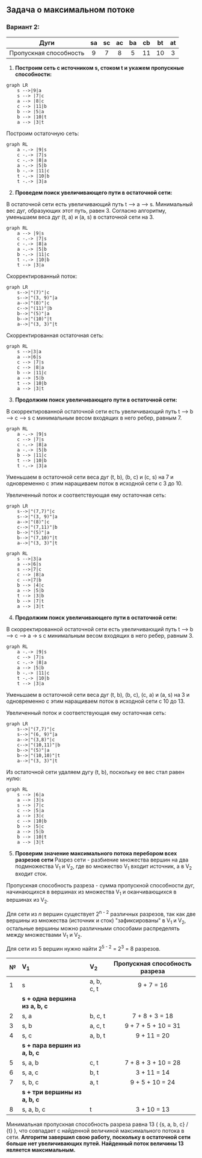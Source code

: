 ## Задача о максимальном потоке
### Вариант 2:
|          Дуги          | sa | sс | aс | ba | cb | bt | at |
|:----------------------:|:--:|:--:|:--:|:--:|:--:|:--:|:--:|
| Пропускная способность | 9  | 7  | 8  | 5  | 11 | 10 | 3  |

1. **Построим сеть с источником s, стоком t и укажем пропускные способности:**

```mermaid
graph LR
    s -->|9|a
    s --> |7|c
    a --> |8|c
    c --> |11|b
    b --> |5|a
    b --> |10|t
    a --> |3|t
```
Построим остаточную сеть:

```mermaid
graph RL
    a -.-> |9|s
    c -.-> |7|s
    c -.-> |8|a
    a -.-> |5|b
    b -.-> |11|c
    t -.-> |10|b
    t -.-> |3|a
```

2. **Проведем поиск увеличивающего пути в остаточной сети:**

В остаточной сети есть увеличивающий путь t –> a –> s. Минимальный вес дуг, образующих этот путь, равен 3. Согласно алгоритму, уменьшаем веса дуг (t, a) и (a, s) в остаточной сети на 3. 
```mermaid
graph RL
    a --> |9|s
    c -.-> |7|s
    c -.-> |8|a
    a -.-> |5|b
    b -.-> |11|c
    t -.-> |10|b
    t --> |3|a
```
Скорректированный поток:
```mermaid
graph LR
    s-->|"(7)"|c
    s-->|"(3, 9)"|a
    a-->|"(8)"|c
    c-->|"(11)"|b
    b-->|"(5)"|a
    b-->|"(10)"|t
    a-->|"(3, 3)"|t
```
Скорректированная остаточная сеть:
```mermaid
graph RL
    s -->|3|a
    a -->|6|s
    c --> |7|s
    c --> |8|a
    b --> |11|c
    a --> |5|b
    t --> |10|b
    a --> |3|t
```
3. **Продолжим поиск увеличивающего пути в остаточной сети:**

В скорректированной остаточной сети есть увеличивающий путь t –> b –> c –> s с минимальным весом входящих в него ребер, равным 7.
```mermaid
graph RL
    a -.-> |9|s
    c --> |7|s
    c -.-> |8|a
    a -.-> |5|b
    b --> |11|c
    t --> |10|b
    t -.-> |3|a
```

Уменьшаем в остаточной сети веса дуг (t, b), (b, c) и (c, s) на 7 и одновременно с этим наращиваем поток в исходной сети с 3 до 10.

Увеличенный поток и соответствующая ему остаточная сеть: 
```mermaid
graph LR
    s-->|"(7,7)"|c
    s-->|"(3, 9)"|a
    a-->|"(8)"|c
    c-->|"(7,11)"|b
    b-->|"(5)"|a
    b-->|"(7,10)"|t
    a-->|"(3, 3)"|t
```
```mermaid
graph RL
    s -->|3|a
    a -->|6|s
    s -->|7|c
    c --> |8|a
    c -->|7|b
    b --> |4|c
    a --> |5|b
    t --> |3|b
    b --> |7|t
    a --> |3|t
```

4. **Продолжим поиск увеличивающего пути в остаточной сети:**

В скорректированной остаточной сети есть увеличивающий путь t –> b –> c –> a -> s с минимальным весом входящих в него ребер, равным 3.
```mermaid
graph RL
    a -.-> |9|s
    c --> |7|s
    c -.-> |8|a
    a --> |5|b
    b -.-> |11|c
    t -.-> |10|b
    t --> |3|a
```

Уменьшаем в остаточной сети веса дуг (t, b), (b, c), (c, a) и (a, s) на 3 и одновременно с этим наращиваем поток в исходной сети с 10 до 13.

Увеличенный поток и соответствующая ему остаточная сеть:
```mermaid
graph LR
    s-->|"(7,7)"|c
    s-->|"(6, 9)"|a
    a-->|"(3,8)"|c
    c-->|"(10,11)"|b
    b-->|"(5)"|a
    b-->|"(10,10)"|t
    a-->|"(3, 3)"|t
```
Из остаточной сети удаляем дугу (t, b), поскольку ее вес стал равен нулю:
```mermaid
graph RL
    s --> |6|a
    a --> |3|s
    s --> |7|c
    c --> |5|a
    a --> |3|c
    c --> |10|b
    b --> |5|c
    a --> |5|b
    b --> |10|t
    a --> |3|t
```
5. **Проверим значение максимального потока перебором всех разрезов сети**
Разрез сети - разбиение множества вершин на два подмножества V<sub>1</sub> и V<sub>2</sub>, где во множество V<sub>1</sub> входит источник, а в V<sub>2</sub> входит сток.

Пропускная способность разреза - сумма пропускной способности дуг, начинающихся в вершинах из множества V<sub>1</sub> и оканчивающихся в вершинах из V<sub>2</sub>.

Для сети из _n_ вершин существует 2<sup>n - 2</sup> различных разрезов, так как две вершины из множества (источник и сток) "зафиксированы" в V<sub>1</sub> и V<sub>2</sub>, остальные вершины можно различными способами распределять между множествами V<sub>1</sub> и V<sub>2</sub>.

Для сети из 5 вершин нужно найти 2<sup>5 - 2</sup> = 2<sup>3</sup> = 8 разрезов. 

| № | V<sub>1</sub>                   | V<sub>2</sub> | Пропускная способность разреза |
|---|:--------------------------------|:--------------|:------------------------------:|
| 1 | s                               | a, b, c, t    |           9 + 7 = 16           |
|   | **s + одна вершина из a, b, c** |               |                                |
| 2 | s, a                            | b, c, t       |    7  + 8 + 3  = 18            |
| 3 | s, b                            | a, c, t       |      9 + 7 + 5 + 10 = 31       |
| 4 | s, c                            | a, b, t       |          9 + 11 = 20           |
|   | **s + пара вершин из a, b, c**  |               |                                |
| 5 | s, a, b                         | c, t          |      7 + 8 + 3 + 10 = 28       |
| 6 | s, a, c                         | b, t          |          3 + 11  = 14          |
| 7 | s, b, c                         | a, t          |        9 + 5 + 10 = 24         |
|   | **s + три вершины из a, b, c**  |               |                                |
| 8 | s, a, b, c                      | t             |          3 + 10 = 13           |

Минимальная пропускная способность разреза равна 13 ( {s, a, b, c} / {t} ), что совпадает с найденной величиной максимального потока в сети.
**Алгоритм завершил свою работу, поскольку в остаточной сети больше нет увеличивающих путей. Найденный поток величины 13 является максимальным.**

